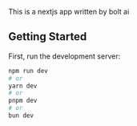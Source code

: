 This is a nextjs app written by bolt ai

## Getting Started

First, run the development server:

```bash
npm run dev
# or
yarn dev
# or
pnpm dev
# or
bun dev
```
